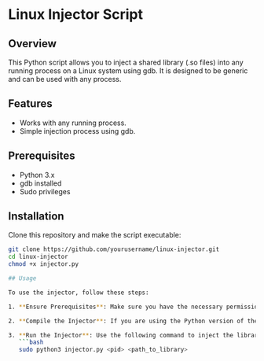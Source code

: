 # Linux Injector Script

## Overview

This Python script allows you to inject a shared library (.so files) into any running process on a Linux system using gdb. It is designed to be generic and can be used with any process.

## Features

- Works with any running process.
- Simple injection process using gdb.

## Prerequisites

- Python 3.x
- gdb installed
- Sudo privileges

## Installation

Clone this repository and make the script executable:

```bash
git clone https://github.com/yourusername/linux-injector.git
cd linux-injector
chmod +x injector.py

## Usage

To use the injector, follow these steps:

1. **Ensure Prerequisites**: Make sure you have the necessary permissions to inject libraries into the target process. You may need to run the injector with superuser privileges.

2. **Compile the Injector**: If you are using the Python version of the injector, ensure you have Python 3 installed. For other programming languages, follow their respective compilation instructions.

3. **Run the Injector**: Use the following command to inject the library into the desired process:
   ```bash
   sudo python3 injector.py <pid> <path_to_library>
